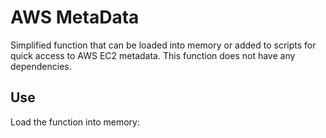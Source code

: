 # AWS MetaData

Simplified function that can be loaded into memory or added to scripts for quick access to AWS EC2 metadata. This function does not have any dependencies.


## Use

Load the function into memory:

```powershell

```